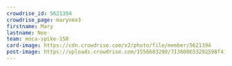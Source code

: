 ```yaml
---
crowdrise_id: 5621394
crowdrise_page: marynee3
firstname: Mary
lastname: Nee
team: moca-spike-150
card-image: https://cdn.crowdrise.com/v2/photo/file/member/5621394
post-image: https://uploads.crowdrise.com/1556683200/713600653292598f411d767a36df1b71.jpg
---
```

